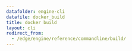 ```yaml
---
datafolder: engine-cli
datafile: docker_build
title: docker build
layout: cli
redirect_from:
  - /edge/engine/reference/commandline/build/
---
```

<!--
This page is automatically generated from Docker's source code. If you want to
suggest a change to the text that appears here, open a ticket or pull request
in the source repository on GitHub:

https://github.com/docker/cli
-->
